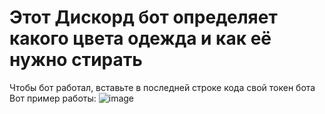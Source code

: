 # Этот Дискорд бот определяет какого цвета одежда и как её нужно стирать
Чтобы бот работал, вставьте в последней строке кода свой токен бота
Вот пример работы:
![image](https://github.com/Ndfj79/discord_bot/assets/107001737/932af4ff-0687-4294-a84c-e4e7eca2fcff)
